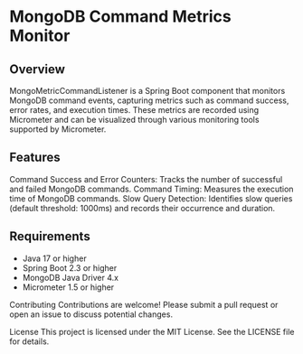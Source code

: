 # MongoDB Command Metrics Monitor
## Overview
MongoMetricCommandListener is a Spring Boot component that monitors MongoDB command events, capturing metrics such as command success, error rates, and execution times. These metrics are recorded using Micrometer and can be visualized through various monitoring tools supported by Micrometer.

## Features
Command Success and Error Counters: Tracks the number of successful and failed MongoDB commands.
Command Timing: Measures the execution time of MongoDB commands.
Slow Query Detection: Identifies slow queries (default threshold: 1000ms) and records their occurrence and duration.
## Requirements
- Java 17 or higher
- Spring Boot 2.3 or higher
- MongoDB Java Driver 4.x
- Micrometer 1.5 or higher

Contributing
Contributions are welcome! Please submit a pull request or open an issue to discuss potential changes.

License
This project is licensed under the MIT License. See the LICENSE file for details.